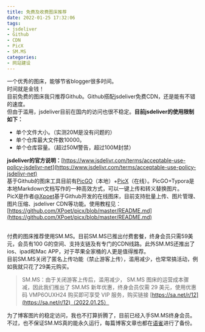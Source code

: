 ```yaml
---
title: 免费及收费图床推荐
date: 2022-01-25 17:32:06
tags:
- jsdeliver
- Github
- CDN
- PicX
- SM.MS
categories:
- 网站建设
---
```


一个优秀的图床，能够节省blogger很多时间。<br />时间就是金钱！<br />目前免费的图床我只推荐Github。Github搭配jsdeliver免费CDN，还是能有不错的速度。<br />但由于滥用，jsdeliver目前在国内的访问也很不稳定。**目前jsdeliver的使用限制如下：**

- 单个文件大小。（实测20M是没有问题的）
- 单个仓库最大文件数10000。
- 单个仓库容量。（超过50M警告，超过100M封禁）

**jsdeliver的官方说明：**[https://www.jsdelivr.com/terms/acceptable-use-policy-jsdelivr-net](https://www.jsdelivr.com/terms/acceptable-use-policy-jsdelivr-net)<br />基于Github的图床工具目前有[PicGO](https://github.com/Molunerfinn/PicGo)（本地）+[PicX](https://picx.xpoet.cn/)（在线）。PicGO+Typora是本地Markdown文档写作的一种高效方式，可以一键上传和转义替换图片。<br />PicX是作者[@Xpoet](https://xpoet.cn/)基于Github开发的在线图床，目前支持批量上传、图片管理、图片压缩、jsdeliver CDN等功能。使用教程见：[https://github.com/XPoet/picx/blob/master/README.md](https://github.com/XPoet/picx/blob/master/README.md)<br />​

付费的图床推荐使用SM.MS。目前SM.MS已推出付费套餐，终身会员只需59美元，会员有100 G的空间、支持支链及有专门的CDN线路。此外SM.MS还推出了ios、ipad和Mac APP，对于苹果全家桶的人更是值得推荐。<br />目前SM.MS关闭了匿名上传功能（禁止游客上传），滥用减少，也常常搞活动，例如我就只花了29美元购买。
> SM.MS：由于关闭游客上传后，滥用减少，  SM.MS 图床的运营成本骤减，因此我们推出了 SM.MS 新年优惠，终身会员仅需 29 美元，使用优惠码 VMP6OUXH24 购买即可享受 VIP 服务，购买链接 [https://sa.net/r/12](https://sa.net/r/12)（2022.01.25）

为了博客图片的稳定访问，我也不打算折腾了，目前已经入手SM.MS终身会员。不过，也不保证SM.MS真的能永久运行，每篇博客文章也都在[语雀](https://www.yuque.com/)进行了备份。
